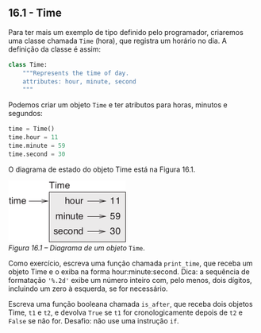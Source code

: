 ## 16.1 - Time

Para ter mais um exemplo de tipo definido pelo programador, criaremos uma classe chamada `Time` (hora), que registra um horário no dia. A definição da classe é assim:


```python
class Time:
    """Represents the time of day.
    attributes: hour, minute, second
    """
```

Podemos criar um objeto `Time` e ter atributos para horas, minutos e segundos:

```python
time = Time()
time.hour = 11
time.minute = 59
time.second = 30
```

O diagrama de estado do objeto Time está na Figura 16.1.

![Figura 16.1 – Diagrama de um objeto Time.](/fig/tnkp_1601.png)
<br>_Figura 16.1 – Diagrama de um objeto_ `Time`.

Como exercício, escreva uma função chamada `print_time`, que receba um objeto Time e o exiba na forma hour:minute:second. Dica: a sequência de formatação `'%.2d'` exibe um número inteiro com, pelo menos, dois dígitos, incluindo um zero à esquerda, se for necessário.

Escreva uma função booleana chamada `is_after`, que receba dois objetos Time, `t1` e `t2`, e devolva `True` se `t1` for cronologicamente depois de `t2` e `False` se não for. Desafio: não use uma instrução `if`.

